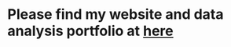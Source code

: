 # Please find my website and data analysis portfolio at [here](https://xh55099.github.io/xueyanhu-MADA-portfolio/)